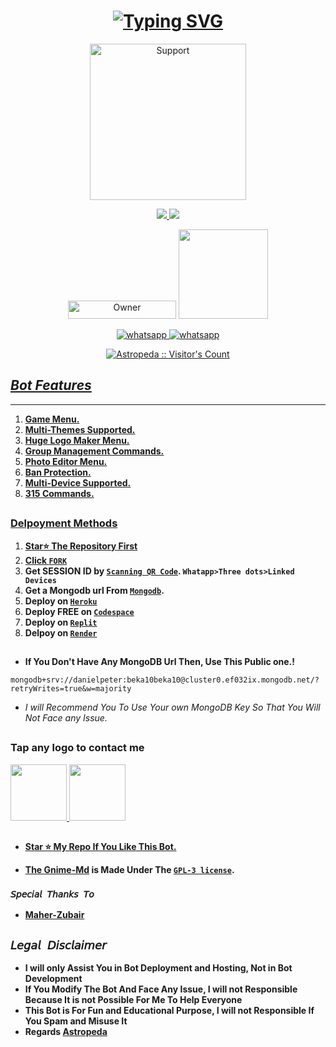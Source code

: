 <h1 align="center">
<a href="https://git.io/typing-svg"><img src="https://readme-typing-svg.demolab.com?font=Poppins&weight=600&size=30&duration=2000&pause=800&color=F7F7F7&center=true&random=false&width=435&lines=GNIME-MD;MULTI+FUNCTIONAL;WHATSAPP+BOT;DEVELPOED+BY;ASTROPEDA" alt="Typing SVG" /></a>
  </h1>
</p>
<p align="center">
  <a href="https://github.com/Astropeda">
    <img alt=Support height="250" src="https://leadier-umbrellas.000webhostapp.com/Gnime-logos.jpeg"> 
    </p>

<p align="center">
  <a href="https://github.com/Astropeda/Gnime-md/fork">
    <img src="https://img.shields.io/github/forks/Astropeda/Gnime-Md?label=Fork&style=social">
    
    
  <a href="https://github.com/Astropeda/Gnime-md/stargazers"> 
    <img src="https://img.shields.io/github/stars/Astropeda?style=social">
  </a>

</p>


<p align="center">
<a href="https://github.com/Astropeda"><img title="Owner" src="https://img.shields.io/badge/Owner-Astropeda-black.svg?style=for-the-badge&logo=github" width="173px" height="29"></a>

 <a href="https://github.com/Astropeda/Gnime-md/blob/main/LICENCE">
<img src='https://img.shields.io/github/license/Astropeda/Gnime-Md?color=%231e81b0&style=for-the-badge' width="143px">
<p align="center"> 
  <a aria-label="Join our chats" href="https://chat.whatsapp.com/L1XNePCPC8O6rw9JeQ0iLB" target="_blank">
   <img alt="whatsapp" src="https://img.shields.io/badge/Support Group-25D366?style=for-the-badge&logo=whatsapp&logoColor=white" />
    <a aria-label="Join our chats" href="https://chat.whatsapp.com/L1XNePCPC8O6rw9JeQ0iLB" target="_blank">
   <img alt="whatsapp" src="https://img.shields.io/badge/Public Bot Group-25D366?style=for-the-badge&logo=whatsapp&logoColor=white" />

<p align="center"><img src="https://profile-counter.glitch.me/{Astropeda}/count.svg" alt="Astropeda :: Visitor's Count" /></p>

## ***Bot Features***
---
1. **Game Menu.**
2.  **Multi-Themes Supported.**
3.  **Huge Logo Maker Menu.**
4. **Group Management Commands.**
5.  **Photo Editor Menu.**
6.  **Ban Protection.**
7.  **Multi-Device Supported.**
8.  **315 Commands.**
##




### Delpoyment Methods
1. **Star⭐ The Repository First**
2. **Click [`FORK`](https://github.com/Astropeda/Gnime-md/fork)**
3. **Get SESSION ID  by [`Scanning QR Code`](https://replit.com/@astromedia0010/GNIME-MD-QR?v=1). `Whatapp>Three dots>Linked Devices`**
4. **Get a Mongodb url From [`Mongodb`](https://account.mongodb.com/).**
5. **Deploy on [`Heroku`](https://heroku.com/deploy?template=https://github.com/Astropeda/Gnime-md)**
6. **Deploy FREE on [`Codespace`](https://github.com/codespaces/new)**
7. **Deploy on [`Replit`](https://replit.com/github/Astropeda/Gnime-md)**
8. **Delpoy on [`Render`](https://dashboard.render.com/select-repo?type=web)**
##

- **If You Don't Have Any MongoDB Url Then, Use This Public one.!**
```
mongodb+srv://danielpeter:beka10beka10@cluster0.ef032ix.mongodb.net/?retryWrites=true&w=majority
```
- *I will Recommend You To Use Your own MongoDB Key So That You Will Not Face any Issue.*
##
    
 ### Tap any logo to contact me
 <p align="centre">
  <a href="mailto:astromedia0010@outlook.com">
    <img src="https://i.ibb.co/Kx8NXxT/mail-gmail-22737.png" align="centre" width="90" />
   <a href="https://wa.me/2349027862116?text=Hi%20Astropeda%20Sir...%20I%20need%20some%20help%20in%20Gnime-Md">
    <img src="https://i.ibb.co/2MLVZwm/whatsapp-logo-icon-181644.png" align="centre" width="90" />

##

- **Star ⭐ My Repo If You Like This Bot.**

- **The [Gnime-Md](https://github.com/Astropeda/Gnime-md) is Made Under The [`GPL-3 license`](https://github.com/Astropeda/Gnime-md/blob/main/LICENCE).**

### `𝘚𝘱𝘦𝘤𝘪𝘢𝘭 𝘛𝘩𝘢𝘯𝘬𝘴 𝘛𝘰`
- **[Maher-Zubair](https://github.com/Maher-Zubair/)**
##
## ```𝘓𝘦𝘨𝘢𝘭 𝘋𝘪𝘴𝘤𝘭𝘢𝘪𝘮𝘦𝘳```
- **I will only Assist You in Bot Deployment and Hosting, Not in Bot Development**
- **If You Modify The Bot And Face Any Issue, I will not Responsible Because It is not Possible For Me To Help Everyone**
- **This Bot is For Fun and Educational Purpose, I will not Responsible If You Spam and Misuse It**
- **Regards [Astropeda](https://github.com/Astropeda)**
